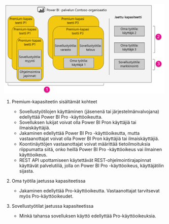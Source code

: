 ![](media/powerbi-premium-illustration/premium-chart.png "Power BI Premiumin kuva")

1. Premium-kapasiteetin sisältämät kohteet
   
   * Sovellustyötilojen käyttäminen (jäsenenä tai järjestelmänvalvojana) edellyttää Power BI Pro -käyttöoikeutta.
   * Sovelluksen lukijat voivat olla Power BI Pron käyttäjiä tai ilmaiskäyttäjiä.
   * Jakaminen edellyttää Power BI Pro -käyttöoikeutta, mutta vastaanottajat voivat olla Power BI Pron käyttäjiä tai ilmaiskäyttäjiä.
   * Koontinäyttöjen vastaanottajat voivat määrittää tietoilmoituksia riippumatta siitä, onko heillä Power BI Pro -käyttöoikeus vai ilmainen käyttöoikeus.
   * REST API upottamiseen käytettävät REST-ohjelmointirajapinnat käyttävät palvelutiliä, jolla on Power BI Pro -käyttöoikeus, käyttäjätilin sijasta.
2. Oma työtila jaetussa kapasiteetissa
   
   * Jakaminen edellyttää Pro-käyttöoikeutta. Vastaanottajat tarvitsevat myös Pro-käyttöoikeudet.
3. Sovellustyötilat jaetussa kapasiteetissa
   
   * Minkä tahansa sovelluksen käyttö edellyttää Pro-käyttöoikeuksia.

